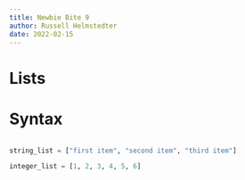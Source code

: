 ```yaml
--- 
title: Newbie Bite 9
author: Russell Helmstedter
date: 2022-02-15
--- 
```


# Lists

# Syntax

```python

string_list = ["first item", "second item", "third item"]

integer_list = [1, 2, 3, 4, 5, 6]

```
